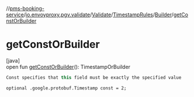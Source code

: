 //[pms-booking-service](../../../../../index.md)/[io.envoyproxy.pgv.validate](../../../index.md)/[Validate](../../index.md)/[TimestampRules](../index.md)/[Builder](index.md)/[getConstOrBuilder](get-const-or-builder.md)

# getConstOrBuilder

[java]\
open fun [getConstOrBuilder](get-const-or-builder.md)(): TimestampOrBuilder

```kotlin
Const specifies that this field must be exactly the specified value

```
`optional .google.protobuf.Timestamp const = 2;`